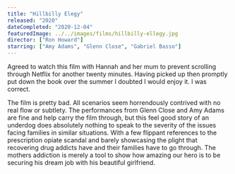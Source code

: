 ```yaml
---
title: "Hillbilly Elegy"
released: "2020"
dateCompleted: "2020-12-04"
featuredImage: ../../images/films/hillbilly-ellegy.jpg
director: ["Ron Howard"]
starring: ["Amy Adams", "Glenn Close", "Gabriel Basso"]
---
```


Agreed to watch this film with Hannah and her mum to prevent scrolling through
Netflix for another twenty minutes. Having picked up then promptly put down the 
book over the summer I doubted I would enjoy it. I was correct.

The film is pretty bad. All scenarios seem horrendously contrived with no real
flow or subtlety. The performances from Glenn Close and Amy Adams are fine and
help carry the film through, but this feel good story of an underdog does
absolutely nothing to speak to the severity of the issues facing families in
similar situations. With a few flippant references to the prescription opiate
scandal and barely showcasing the plight that recovering drug addicts have 
and their families have to go through. The mothers addiction is merely a tool
to show how amazing our hero is to be securing his dream job with his beautiful
girlfriend.

